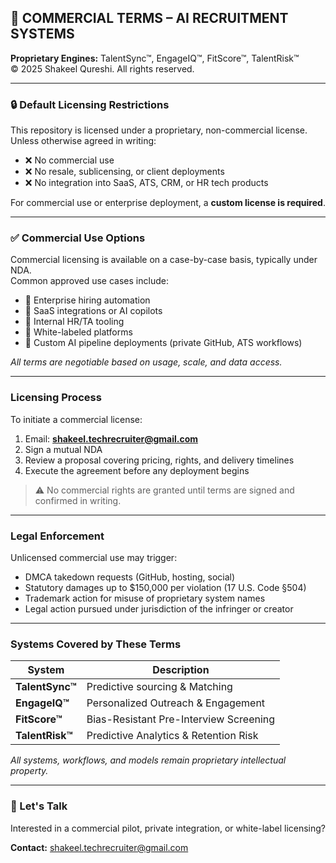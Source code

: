 ## 🔐 COMMERCIAL TERMS – AI RECRUITMENT SYSTEMS  
**Proprietary Engines:** TalentSync™, EngageIQ™, FitScore™, TalentRisk™  
© 2025 Shakeel Qureshi. All rights reserved.

---

### 🔒 Default Licensing Restrictions  
This repository is licensed under a proprietary, non-commercial license.  
Unless otherwise agreed in writing:

- ❌ No commercial use  
- ❌ No resale, sublicensing, or client deployments  
- ❌ No integration into SaaS, ATS, CRM, or HR tech products  

For commercial use or enterprise deployment, a **custom license is required**.

---

### ✅ Commercial Use Options  
Commercial licensing is available on a case-by-case basis, typically under NDA.  
Common approved use cases include:

- 🔹 Enterprise hiring automation  
- 🔹 SaaS integrations or AI copilots  
- 🔹 Internal HR/TA tooling  
- 🔹 White-labeled platforms  
- 🔹 Custom AI pipeline deployments (private GitHub, ATS workflows)

_All terms are negotiable based on usage, scale, and data access._

---

### Licensing Process  

To initiate a commercial license:

1. Email: **shakeel.techrecruiter@gmail.com**  
2. Sign a mutual NDA  
3. Review a proposal covering pricing, rights, and delivery timelines  
4. Execute the agreement before any deployment begins  

> ⚠️ No commercial rights are granted until terms are signed and confirmed in writing.

---

### Legal Enforcement  
Unlicensed commercial use may trigger:

- DMCA takedown requests (GitHub, hosting, social)  
- Statutory damages up to $150,000 per violation (17 U.S. Code §504)  
- Trademark action for misuse of proprietary system names  
- Legal action pursued under jurisdiction of the infringer or creator  

---

### Systems Covered by These Terms  

| System        | Description                               |
|---------------|-------------------------------------------|
| **TalentSync™** | Predictive sourcing & Matching          |
| **EngageIQ™**   | Personalized Outreach & Engagement      |
| **FitScore™**   | Bias-Resistant Pre-Interview Screening  |
| **TalentRisk™** | Predictive Analytics & Retention Risk   |

_All systems, workflows, and models remain proprietary intellectual property._

---

### 📩 Let's Talk  
Interested in a commercial pilot, private integration, or white-label licensing?

**Contact:** shakeel.techrecruiter@gmail.com
